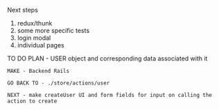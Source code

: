 Next steps 

1. redux/thunk
2. some more specific tests 
3. login modal 
4. individual pages 


TO DO 
    PLAN - USER object and corresponding data associated with it 

    MAKE - Backend Rails 

    GO BACK TO - ./store/actions/user

    NEXT - make createUser UI and form fields for input on calling the action to create 
